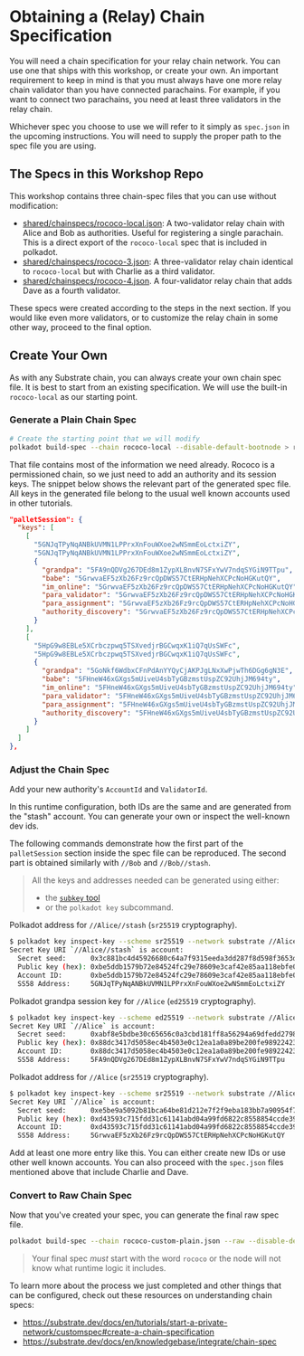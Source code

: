 # Obtaining a (Relay) Chain Specification

You will need a chain specification for your relay chain network. You can use one that ships with
this workshop, or create your own. An important requirement to keep in mind is that you must always
have one more relay chain validator than you have connected parachains. For example, if you want to
connect two parachains, you need at least three validators in the relay chain.

Whichever spec you choose to use we will refer to it simply as `spec.json` in the upcoming
instructions. You will need to supply the proper path to the spec file you are using.

## The Specs in this Workshop Repo

This workshop contains three chain-spec files that you can use without modification:

<!-- for some reason these links can't be markdown. See https://github.com/substrate-developer-hub/cumulus-workshop/issues/16 -->

- <a href="shared/chainspecs/rococo-local.json" download>shared/chainspecs/rococo-local.json</a>: A two-validator relay
  chain with Alice and Bob as authorities. Useful for registering a single parachain. This is a
  direct export of the `rococo-local` spec that is included in polkadot.
- <a href="shared/chainspecs/rococo-3.json" download>shared/chainspecs/rococo-3.json</a>: A three-validator relay chain
  identical to `rococo-local` but with Charlie as a third validator.
- <a href="shared/chainspecs/rococo-4.json" download>shared/chainspecs/rococo-4.json</a>. A four-validator relay chain that
  adds Dave as a fourth validator.

These specs were created according to the steps in the next section. If you would like even more
validators, or to customize the relay chain in some other way, proceed to the final option.

<!-- > These specs are also present in the Polkadot docker image and can be used when running in Docker. -->

## Create Your Own

As with any Substrate chain, you can always create your own chain spec file. It is best to start
from an existing specification. We will use the built-in `rococo-local` as our starting point.

### Generate a Plain Chain Spec
```bash
# Create the starting point that we will modify
polkadot build-spec --chain rococo-local --disable-default-bootnode > rococo-custom-plain.json
```

That file contains most of the information we need already. Rococo is a permissioned chain, so
we just need to add an authority and its session keys. The snippet below shows the relevant part of
the generated spec file. All keys in the generated file belong to the usual well known accounts used
in other tutorials.

```json
"palletSession": {
  "keys": [
    [
      "5GNJqTPyNqANBkUVMN1LPPrxXnFouWXoe2wNSmmEoLctxiZY",
      "5GNJqTPyNqANBkUVMN1LPPrxXnFouWXoe2wNSmmEoLctxiZY",
      {
        "grandpa": "5FA9nQDVg267DEd8m1ZypXLBnvN7SFxYwV7ndqSYGiN9TTpu",
        "babe": "5GrwvaEF5zXb26Fz9rcQpDWS57CtERHpNehXCPcNoHGKutQY",
        "im_online": "5GrwvaEF5zXb26Fz9rcQpDWS57CtERHpNehXCPcNoHGKutQY",
        "para_validator": "5GrwvaEF5zXb26Fz9rcQpDWS57CtERHpNehXCPcNoHGKutQY",
        "para_assignment": "5GrwvaEF5zXb26Fz9rcQpDWS57CtERHpNehXCPcNoHGKutQY",
        "authority_discovery": "5GrwvaEF5zXb26Fz9rcQpDWS57CtERHpNehXCPcNoHGKutQY"
      }
    ],
    [
      "5HpG9w8EBLe5XCrbczpwq5TSXvedjrBGCwqxK1iQ7qUsSWFc",
      "5HpG9w8EBLe5XCrbczpwq5TSXvedjrBGCwqxK1iQ7qUsSWFc",
      {
        "grandpa": "5GoNkf6WdbxCFnPdAnYYQyCjAKPJgLNxXwPjwTh6DGg6gN3E",
        "babe": "5FHneW46xGXgs5mUiveU4sbTyGBzmstUspZC92UhjJM694ty",
        "im_online": "5FHneW46xGXgs5mUiveU4sbTyGBzmstUspZC92UhjJM694ty",
        "para_validator": "5FHneW46xGXgs5mUiveU4sbTyGBzmstUspZC92UhjJM694ty",
        "para_assignment": "5FHneW46xGXgs5mUiveU4sbTyGBzmstUspZC92UhjJM694ty",
        "authority_discovery": "5FHneW46xGXgs5mUiveU4sbTyGBzmstUspZC92UhjJM694ty"
      }
    ]
  ]
},
```

### Adjust the Chain Spec
Add your new authority's `AccountId` and `ValidatorId`.

In this runtime configuration, both IDs are the same and are generated from the "stash" account. You
can generate your own or inspect the well-known dev ids.

The following commands demonstrate how the first part of the `palletSession` section inside the
spec file can be reproduced. The second part is obtained similarly with `//Bob` and `//Bob//stash`.

> All the keys and addresses needed can be generated using either:
> + the [`subkey` tool](https://substrate.dev/docs/en/knowledgebase/integrate/subkey)
> + or the `polkadot key` subcommand.

Polkadot address for `//Alice//stash` (`sr25519` cryptography).

```bash
$ polkadot key inspect-key --scheme sr25519 --network substrate //Alice//stash
Secret Key URI `//Alice//stash` is account:
  Secret seed:      0x3c881bc4d45926680c64a7f9315eeda3dd287f8d598f3653d7c107799c5422b3
  Public key (hex): 0xbe5ddb1579b72e84524fc29e78609e3caf42e85aa118ebfe0b0ad404b5bdd25f
  Account ID:       0xbe5ddb1579b72e84524fc29e78609e3caf42e85aa118ebfe0b0ad404b5bdd25f
  SS58 Address:     5GNJqTPyNqANBkUVMN1LPPrxXnFouWXoe2wNSmmEoLctxiZY
```

Polkadot grandpa session key for `//Alice` (`ed25519` cryptography).

```bash
$ polkadot key inspect-key --scheme ed25519 --network substrate //Alice
Secret Key URI `//Alice` is account:
  Secret seed:      0xabf8e5bdbe30c65656c0a3cbd181ff8a56294a69dfedd27982aace4a76909115
  Public key (hex): 0x88dc3417d5058ec4b4503e0c12ea1a0a89be200fe98922423d4334014fa6b0ee
  Account ID:       0x88dc3417d5058ec4b4503e0c12ea1a0a89be200fe98922423d4334014fa6b0ee
  SS58 Address:     5FA9nQDVg267DEd8m1ZypXLBnvN7SFxYwV7ndqSYGiN9TTpu
```

Polkadot address for `//Alice` (`sr25519` cryptography).

```bash
$ polkadot key inspect-key --scheme sr25519 --network substrate //Alice
Secret Key URI `//Alice` is account:
  Secret seed:      0xe5be9a5092b81bca64be81d212e7f2f9eba183bb7a90954f7b76361f6edb5c0a
  Public key (hex): 0xd43593c715fdd31c61141abd04a99fd6822c8558854ccde39a5684e7a56da27d
  Account ID:       0xd43593c715fdd31c61141abd04a99fd6822c8558854ccde39a5684e7a56da27d
  SS58 Address:     5GrwvaEF5zXb26Fz9rcQpDWS57CtERHpNehXCPcNoHGKutQY
```

Add at least one more entry like this. You can either create new IDs or use other well known accounts.
You can also proceed with the `spec.json` files mentioned above that include Charlie and Dave.

### Convert to Raw Chain Spec
Now that you've created your spec, you can generate the final raw spec file.

```bash
polkadot build-spec --chain rococo-custom-plain.json --raw --disable-default-bootnode > rococo-custom.json
```

> Your final spec _must_ start with the word `rococo` or the node will not know what runtime logic
> it includes.

To learn more about the process we just completed and other things that can be configured, check out
these resources on understanding chain specs:

- https://substrate.dev/docs/en/tutorials/start-a-private-network/customspec#create-a-chain-specification
- https://substrate.dev/docs/en/knowledgebase/integrate/chain-spec

